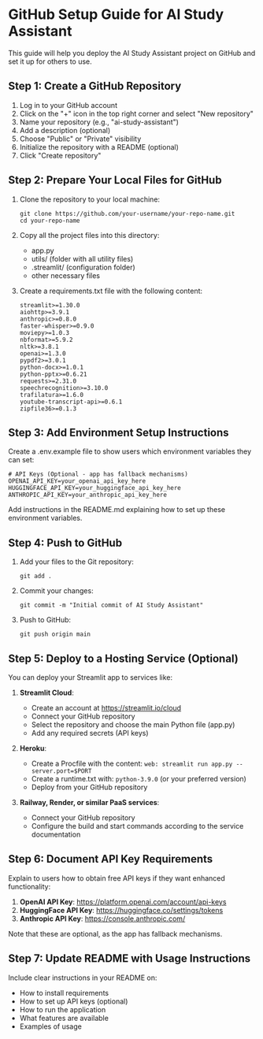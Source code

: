 # GitHub Setup Guide for AI Study Assistant

This guide will help you deploy the AI Study Assistant project on GitHub and set it up for others to use.

## Step 1: Create a GitHub Repository

1. Log in to your GitHub account
2. Click on the "+" icon in the top right corner and select "New repository"
3. Name your repository (e.g., "ai-study-assistant")
4. Add a description (optional)
5. Choose "Public" or "Private" visibility
6. Initialize the repository with a README (optional)
7. Click "Create repository"

## Step 2: Prepare Your Local Files for GitHub

1. Clone the repository to your local machine:
   ```
   git clone https://github.com/your-username/your-repo-name.git
   cd your-repo-name
   ```

2. Copy all the project files into this directory:
   - app.py
   - utils/ (folder with all utility files)
   - .streamlit/ (configuration folder)
   - other necessary files

3. Create a requirements.txt file with the following content:
   ```
   streamlit>=1.30.0
   aiohttp>=3.9.1
   anthropic>=0.8.0
   faster-whisper>=0.9.0
   moviepy>=1.0.3
   nbformat>=5.9.2
   nltk>=3.8.1
   openai>=1.3.0
   pypdf2>=3.0.1
   python-docx>=1.0.1
   python-pptx>=0.6.21
   requests>=2.31.0
   speechrecognition>=3.10.0
   trafilatura>=1.6.0
   youtube-transcript-api>=0.6.1
   zipfile36>=0.1.3
   ```

## Step 3: Add Environment Setup Instructions

Create a .env.example file to show users which environment variables they can set:

```
# API Keys (Optional - app has fallback mechanisms)
OPENAI_API_KEY=your_openai_api_key_here
HUGGINGFACE_API_KEY=your_huggingface_api_key_here
ANTHROPIC_API_KEY=your_anthropic_api_key_here
```

Add instructions in the README.md explaining how to set up these environment variables.

## Step 4: Push to GitHub

1. Add your files to the Git repository:
   ```
   git add .
   ```

2. Commit your changes:
   ```
   git commit -m "Initial commit of AI Study Assistant"
   ```

3. Push to GitHub:
   ```
   git push origin main
   ```

## Step 5: Deploy to a Hosting Service (Optional)

You can deploy your Streamlit app to services like:

1. **Streamlit Cloud**:
   - Create an account at https://streamlit.io/cloud
   - Connect your GitHub repository
   - Select the repository and choose the main Python file (app.py)
   - Add any required secrets (API keys)

2. **Heroku**:
   - Create a Procfile with the content: `web: streamlit run app.py --server.port=$PORT`
   - Create a runtime.txt with: `python-3.9.0` (or your preferred version)
   - Deploy from your GitHub repository

3. **Railway, Render, or similar PaaS services**:
   - Connect your GitHub repository
   - Configure the build and start commands according to the service documentation

## Step 6: Document API Key Requirements

Explain to users how to obtain free API keys if they want enhanced functionality:

1. **OpenAI API Key**: https://platform.openai.com/account/api-keys
2. **HuggingFace API Key**: https://huggingface.co/settings/tokens
3. **Anthropic API Key**: https://console.anthropic.com/

Note that these are optional, as the app has fallback mechanisms.

## Step 7: Update README with Usage Instructions

Include clear instructions in your README on:
- How to install requirements
- How to set up API keys (optional)
- How to run the application
- What features are available
- Examples of usage